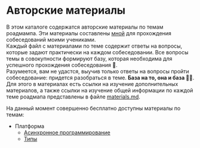 # Авторские материалы

В этом каталоге содержатся авторские материалы по темам роадмампа. Эти материалы составлены [мной](https://t.me/sanazarov) для прохождения собеседований моими учениками.   
Каждый файл с материалами по теме содержит ответы на вопросы, которые задают практически на каждом собеседовании. Все вопросы темы в совокупности формируют базу, которая необходима для успешного прохождения собеседования 🥂.  
Разумеется, вам не удастся, выучив только ответы на вопросы пройти собеседование: придется разобраться в теме. **База на то, она и база 🤷‍♂️**. Для этого в материалах есть ссылки на изучение дополнительных материалов, а также ссылки на изучение общей информации по каждой теме роадмапа представлены в файле [materials.md](../materials.md).

На данный момент совершенно бесплатно доступны материалы по темам:
- Платформа
  - [Асинхронное программирование](./001-async.md) 
  - [Типы](./002-types.md) 